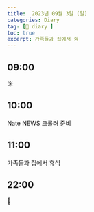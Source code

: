 ```yaml
---
title:  2023년 09월 3일 (일)
categories: Diary
tag: [📒 diary ]
toc: true
excerpt: 가족들과 집에서 쉼
---
```


## 09:00

☀️

## 10:00

Nate NEWS 크롤러 준비

## 11:00

가족들과 집에서 휴식

## 22:00

🌙

<br><br><br>